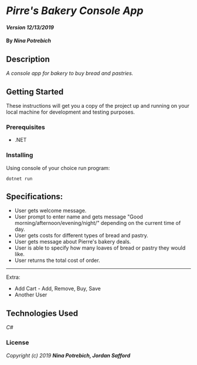 # _Pirre's Bakery Console App_

#### _Version 12/13/2019_

#### By _**Nina Potrebich**_

## Description

_A console app for bakery to buy bread and pastries._

## Getting Started

These instructions will get you a copy of the project up and running on your local machine for development and testing purposes.

### Prerequisites

* .NET

### Installing

Using console of your choice run program: 
```
dotnet run
```

## Specifications:
* User gets welcome message.
* User prompt to enter name and gets message "Good morning/afternoon/evening/night/" depending on the current time of day.
* User gets costs for different types of bread and pastry. 
* User gets message about Pierre's bakery deals.
* User is able to specify how many loaves of bread or pastry they would like.
* User returns the total cost of order.
-------
Extra:
* Add Cart - Add, Remove, Buy, Save
* Another User

## Technologies Used

_C#_

### License

*_Copyright (c) 2019 **Nina Potrebich, Jordan Safford**_*